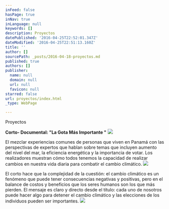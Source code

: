```yaml
---
inFeed: false
hasPage: true
inNav: true
inLanguage: null
keywords: []
description: Proyectos
datePublished: '2016-04-25T22:52:01.347Z'
dateModified: '2016-04-25T22:51:13.160Z'
title: ''
author: []
sourcePath: _posts/2016-04-18-proyectos.md
published: true
authors: []
publisher:
  name: null
  domain: null
  url: null
  favicon: null
starred: false
url: proyectos/index.html
_type: WebPage

---
```

Proyectos

**Corto- Documental: "La Gota Más Importante "**
![](https://the-grid-user-content.s3-us-west-2.amazonaws.com/3d3cbd62-624a-456c-8c7a-8e901ec559de.jpg)

El mezclar experiencias comunes de personas que viven en Panamá con las perspectivas de expertos que hablan sobre temas que incluyen aumento del nivel del mar, la eficiencia energética y la importancia de votar. Los realizadores muestran cómo todos tenemos la capacidad de realizar cambios en nuestra vida diaria para combatir el cambio climático.
![](https://the-grid-user-content.s3-us-west-2.amazonaws.com/14b03534-21e4-43df-abe9-c2f7d73b561b.jpg)

El corto hace que la complejidad de la cuestión: el cambio climático es un fenómeno que puede tener consecuencias negativas y positivas, pero en el balance de costos y beneficios que los seres humanos son los que más pierden. El mensaje es claro y directo desde el título: cada uno de nosotros puede hacer algo para detener el cambio climático y las elecciones de los individuos pueden ser importantes.
![](https://the-grid-user-content.s3-us-west-2.amazonaws.com/427e50fc-10b2-4566-8693-716c3a40b134.jpg)
